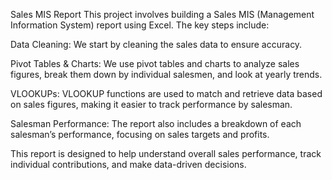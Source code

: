 Sales MIS Report
This project involves building a Sales MIS (Management Information System) report using Excel. The key steps include:

Data Cleaning: 
We start by cleaning the sales data to ensure accuracy.

Pivot Tables & Charts: 
We use pivot tables and charts to analyze sales figures, break them down by individual salesmen, and look at yearly trends.

VLOOKUPs: 
VLOOKUP functions are used to match and retrieve data based on sales figures, making it easier to track performance by salesman.

Salesman Performance: 
The report also includes a breakdown of each salesman’s performance, focusing on sales targets and profits.

This report is designed to help understand overall sales performance, track individual contributions, and make data-driven decisions.
